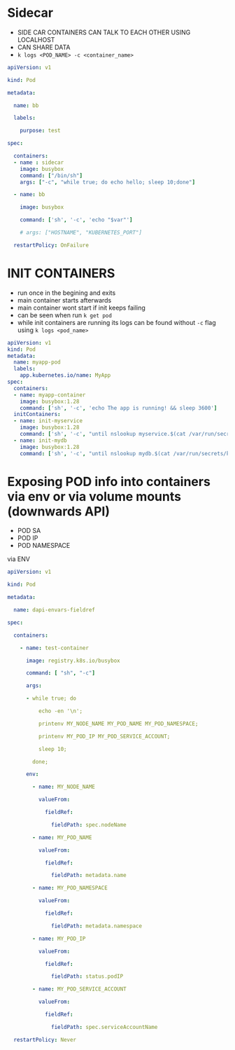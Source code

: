# Sidecar
- SIDE CAR CONTAINERS CAN TALK TO EACH OTHER USING LOCALHOST
- CAN SHARE DATA
- `k logs <POD_NAME> -c <container_name>`


```YAML
apiVersion: v1

kind: Pod

metadata:

  name: bb

  labels:

    purpose: test

spec:

  containers:
  - name : sidecar
    image: busybox
    command: ["/bin/sh"]
    args: ["-c", "while true; do echo hello; sleep 10;done"]

  - name: bb

    image: busybox

    command: ['sh', '-c', 'echo "$var"']

    # args: ["HOSTNAME", "KUBERNETES_PORT"]

  restartPolicy: OnFailure

```



# INIT CONTAINERS
- run once in the begining and exits
- main container starts afterwards
- main container wont start if init keeps failing
- can be seen when run `k get pod`
- while init containers are running its logs can be found without `-c` flag using `k logs <pod_name>`

```YAML
apiVersion: v1
kind: Pod
metadata:
  name: myapp-pod
  labels:
    app.kubernetes.io/name: MyApp
spec:
  containers:
  - name: myapp-container
    image: busybox:1.28
    command: ['sh', '-c', 'echo The app is running! && sleep 3600']
  initContainers:
  - name: init-myservice
    image: busybox:1.28
    command: ['sh', '-c', "until nslookup myservice.$(cat /var/run/secrets/kubernetes.io/serviceaccount/namespace).svc.cluster.local; do echo waiting for myservice; sleep 2; done"]
  - name: init-mydb
    image: busybox:1.28
    command: ['sh', '-c', "until nslookup mydb.$(cat /var/run/secrets/kubernetes.io/serviceaccount/namespace).svc.cluster.local; do echo waiting for mydb; sleep 2; done"]

```

# Exposing POD info into containers  via env or via volume mounts (downwards API)
- POD SA
- POD IP
- POD NAMESPACE

via ENV
```YAML
apiVersion: v1

kind: Pod

metadata:

  name: dapi-envars-fieldref

spec:

  containers:

    - name: test-container

      image: registry.k8s.io/busybox

      command: [ "sh", "-c"]

      args:

      - while true; do

          echo -en '\n';

          printenv MY_NODE_NAME MY_POD_NAME MY_POD_NAMESPACE;

          printenv MY_POD_IP MY_POD_SERVICE_ACCOUNT;

          sleep 10;

        done;

      env:

        - name: MY_NODE_NAME

          valueFrom:

            fieldRef:

              fieldPath: spec.nodeName

        - name: MY_POD_NAME

          valueFrom:

            fieldRef:

              fieldPath: metadata.name

        - name: MY_POD_NAMESPACE

          valueFrom:

            fieldRef:

              fieldPath: metadata.namespace

        - name: MY_POD_IP

          valueFrom:

            fieldRef:

              fieldPath: status.podIP

        - name: MY_POD_SERVICE_ACCOUNT

          valueFrom:

            fieldRef:

              fieldPath: spec.serviceAccountName

  restartPolicy: Never

```

